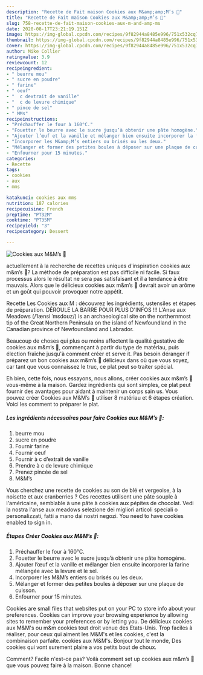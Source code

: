 ```yaml
---
description: "Recette de Fait maison Cookies aux M&amp;amp;M’s 🍪"
title: "Recette de Fait maison Cookies aux M&amp;amp;M’s 🍪"
slug: 758-recette-de-fait-maison-cookies-aux-m-and-amp-ms
date: 2020-08-17T23:21:19.151Z
image: https://img-global.cpcdn.com/recipes/9f82944a8485e996/751x532cq70/cookies-aux-mms-🍪-photo-principale-de-la-recette.jpg
thumbnail: https://img-global.cpcdn.com/recipes/9f82944a8485e996/751x532cq70/cookies-aux-mms-🍪-photo-principale-de-la-recette.jpg
cover: https://img-global.cpcdn.com/recipes/9f82944a8485e996/751x532cq70/cookies-aux-mms-🍪-photo-principale-de-la-recette.jpg
author: Mike Collier
ratingvalue: 3.9
reviewcount: 12
recipeingredient:
- " beurre mou"
- " sucre en poudre"
- " farine"
- " oeuf"
- "  c dextrait de vanille"
- "  c de levure chimique"
- " pince de sel"
- " MMs"
recipeinstructions:
- "Préchauffer le four à 160°C."
- "Fouetter le beurre avec le sucre jusqu’à obtenir une pâte homogène."
- "Ajouter l’œuf et la vanille et mélanger bien ensuite incorporer la farine mélangée avec la levure et le sel."
- "Incorporer les M&amp;M’s entiers ou brisés ou les deux."
- "Mélanger et former des petites boules à déposer sur une plaque de cuisson."
- "Enfourner pour 15 minutes."
categories:
- Recette
tags:
- cookies
- aux
- mms

katakunci: cookies aux mms 
nutrition: 187 calories
recipecuisine: French
preptime: "PT32M"
cooktime: "PT35M"
recipeyield: "3"
recipecategory: Dessert

---
```



![Cookies aux M&amp;M’s 🍪](https://img-global.cpcdn.com/recipes/9f82944a8485e996/751x532cq70/cookies-aux-mms-🍪-photo-principale-de-la-recette.jpg)

actuellement à la recherche de recettes uniques d'inspiration cookies aux m&amp;m’s 🍪? La méthode de préparation est pas difficile ni facile. Si faux processus alors le résultat ne sera pas satisfaisant et il a tendance à être mauvais. Alors que le délicieux cookies aux m&amp;m’s 🍪 devrait avoir un arôme et un goût qui pouvoir provoquer notre appétit.

Recette Les Cookies aux M : découvrez les ingrédients, ustensiles et étapes de préparation. DÉROULE LA BARRE POUR PLUS D&#39;INFOS !!! L&#39;Anse aux Meadows (/ˈlænsi ˈmɛdoʊz/) is an archaeological site on the northernmost tip of the Great Northern Peninsula on the island of Newfoundland in the Canadian province of Newfoundland and Labrador.

Beaucoup de choses qui plus ou moins affectent la qualité gustative de cookies aux m&amp;m’s 🍪, commençant à partir du type de matériau, puis élection fraîche jusqu'à comment créer et serve it. Pas besoin déranger if préparez un bon cookies aux m&amp;m’s 🍪 délicieux dans où que vous soyez, car tant que vous connaissez le truc, ce plat peut so traiter spécial.


Eh bien, cette fois, nous essayons, nous allons, créer cookies aux m&amp;m’s 🍪 vous-même à la maison. Gardez ingrédients qui sont simples, ce plat peut fournir des avantages pour aidant à maintenir un corps sain us. Vous pouvez créer Cookies aux M&amp;M’s 🍪 utiliser 8 matériau et 6 étapes création. Voici les comment to préparer le plat.

<!--inarticleads1-->

##### Les ingrédients nécessaires pour faire Cookies aux M&amp;M’s 🍪:

1.   beurre mou
1.   sucre en poudre
1. Fournir  farine
1. Fournir  oeuf
1. Fournir  à c d’extrait de vanille
1. Prendre  à c de levure chimique
1. Prenez  pincée de sel
1.   M&amp;M’s


Vous cherchez une recette de cookies au son de blé et vergeoise, à la noisette et aux cranberries ? Ces recettes utilisent une pâte souple à l&#39;américaine, semblable à une pâte à cookies aux pépites de chocolat. Vedi la nostra l&#39;anse aux meadows selezione dei migliori articoli speciali o personalizzati, fatti a mano dai nostri negozi. You need to have cookies enabled to sign in. 

<!--inarticleads2-->

##### Étapes Créer Cookies aux M&amp;M’s 🍪:

1. Préchauffer le four à 160°C.
1. Fouetter le beurre avec le sucre jusqu’à obtenir une pâte homogène.
1. Ajouter l’œuf et la vanille et mélanger bien ensuite incorporer la farine mélangée avec la levure et le sel.
1. Incorporer les M&amp;M’s entiers ou brisés ou les deux.
1. Mélanger et former des petites boules à déposer sur une plaque de cuisson.
1. Enfourner pour 15 minutes.


Cookies are small files that websites put on your PC to store info about your preferences. Cookies can improve your browsing experience by allowing sites to remember your preferences or by letting you. De délicieux cookies aux M&amp;M&#39;s ou m&amp;m cookies tout droit venue des Etats-Unis. Trop faciles à réaliser, pour ceux qui aiment les M&amp;M&#39;s et les cookies, c&#39;est la combinaison parfaite. cookies aux M&amp;M&#39;s. Bonjour tout le monde, Des cookies qui vont surement plaire a vos petits bout de choux. 


Comment? Facile n'est-ce pas? Voilà comment set up cookies aux m&amp;m’s 🍪 que vous pouvez faire à la maison. Bonne chance!
